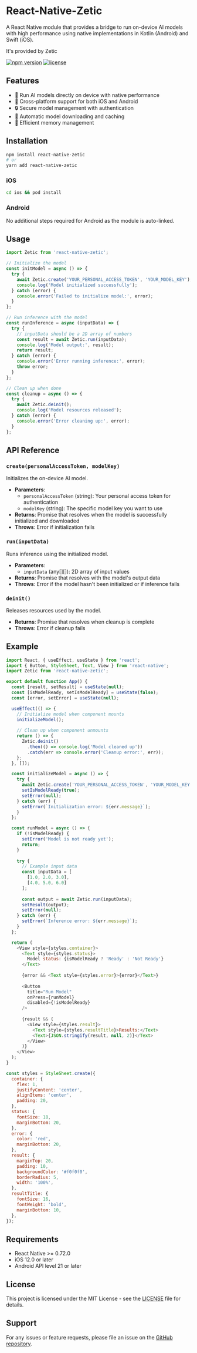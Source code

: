 # React-Native-Zetic

A React Native module that provides a bridge to run on-device AI models with high performance using native implementations in Kotlin (Android) and Swift (iOS).

It's provided by Zetic

[![npm version](https://img.shields.io/npm/v/react-native-zetic.svg)](https://www.npmjs.com/package/react-native-zetic)
[![license](https://img.shields.io/github/license/zetic-ai/react-native-zetic.svg)](LICENSE)

## Features

- 🚀 Run AI models directly on device with native performance
- 📱 Cross-platform support for both iOS and Android
- 🔒 Secure model management with authentication
- 💾 Automatic model downloading and caching
- 🔋 Efficient memory management

## Installation

```sh
npm install react-native-zetic
# or
yarn add react-native-zetic
```

### iOS

```sh
cd ios && pod install
```

### Android

No additional steps required for Android as the module is auto-linked.

## Usage

```javascript
import Zetic from 'react-native-zetic';

// Initialize the model
const initModel = async () => {
  try {
    await Zetic.create('YOUR_PERSONAL_ACCESS_TOKEN', 'YOUR_MODEL_KEY');
    console.log('Model initialized successfully');
  } catch (error) {
    console.error('Failed to initialize model:', error);
  }
};

// Run inference with the model
const runInference = async (inputData) => {
  try {
    // inputData should be a 2D array of numbers
    const result = await Zetic.run(inputData);
    console.log('Model output:', result);
    return result;
  } catch (error) {
    console.error('Error running inference:', error);
    throw error;
  }
};

// Clean up when done
const cleanup = async () => {
  try {
    await Zetic.deinit();
    console.log('Model resources released');
  } catch (error) {
    console.error('Error cleaning up:', error);
  }
};
```

## API Reference

### `create(personalAccessToken, modelKey)`

Initializes the on-device AI model.

- **Parameters**:
  - `personalAccessToken` (string): Your personal access token for authentication
  - `modelKey` (string): The specific model key you want to use
- **Returns**: Promise that resolves when the model is successfully initialized and downloaded
- **Throws**: Error if initialization fails

### `run(inputData)`

Runs inference using the initialized model.

- **Parameters**:
  - `inputData` (any[][]): 2D array of input values
- **Returns**: Promise that resolves with the model's output data
- **Throws**: Error if the model hasn't been initialized or if inference fails

### `deinit()`

Releases resources used by the model.

- **Returns**: Promise that resolves when cleanup is complete
- **Throws**: Error if cleanup fails

## Example

```javascript
import React, { useEffect, useState } from 'react';
import { Button, StyleSheet, Text, View } from 'react-native';
import Zetic from 'react-native-zetic';

export default function App() {
  const [result, setResult] = useState(null);
  const [isModelReady, setIsModelReady] = useState(false);
  const [error, setError] = useState(null);

  useEffect(() => {
    // Initialize model when component mounts
    initializeModel();
    
    // Clean up when component unmounts
    return () => {
      Zetic.deinit()
        .then(() => console.log('Model cleaned up'))
        .catch(err => console.error('Cleanup error:', err));
    };
  }, []);

  const initializeModel = async () => {
    try {
      await Zetic.create('YOUR_PERSONAL_ACCESS_TOKEN', 'YOUR_MODEL_KEY');
      setIsModelReady(true);
      setError(null);
    } catch (err) {
      setError(`Initialization error: ${err.message}`);
    }
  };

  const runModel = async () => {
    if (!isModelReady) {
      setError('Model is not ready yet');
      return;
    }
    
    try {
      // Example input data
      const inputData = [
        [1.0, 2.0, 3.0],
        [4.0, 5.0, 6.0]
      ];
      
      const output = await Zetic.run(inputData);
      setResult(output);
      setError(null);
    } catch (err) {
      setError(`Inference error: ${err.message}`);
    }
  };

  return (
    <View style={styles.container}>
      <Text style={styles.status}>
        Model status: {isModelReady ? 'Ready' : 'Not Ready'}
      </Text>
      
      {error && <Text style={styles.error}>{error}</Text>}
      
      <Button
        title="Run Model"
        onPress={runModel}
        disabled={!isModelReady}
      />
      
      {result && (
        <View style={styles.result}>
          <Text style={styles.resultTitle}>Results:</Text>
          <Text>{JSON.stringify(result, null, 2)}</Text>
        </View>
      )}
    </View>
  );
}

const styles = StyleSheet.create({
  container: {
    flex: 1,
    justifyContent: 'center',
    alignItems: 'center',
    padding: 20,
  },
  status: {
    fontSize: 18,
    marginBottom: 20,
  },
  error: {
    color: 'red',
    marginBottom: 20,
  },
  result: {
    marginTop: 20,
    padding: 10,
    backgroundColor: '#f0f0f0',
    borderRadius: 5,
    width: '100%',
  },
  resultTitle: {
    fontSize: 16,
    fontWeight: 'bold',
    marginBottom: 10,
  },
});
```

## Requirements

- React Native >= 0.72.0
- iOS 12.0 or later
- Android API level 21 or later

## License

This project is licensed under the MIT License - see the [LICENSE](LICENSE) file for details.

## Support

For any issues or feature requests, please file an issue on the [GitHub repository](https://github.com/zetic-ai/react-native-zetic/issues).